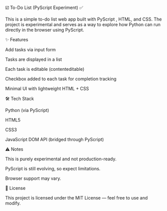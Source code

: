☑️ To-Do List (PyScript Experiment) ✅

This is a simple to-do list web app built with PyScript
, HTML, and CSS.
The project is experimental and serves as a way to explore how Python can run directly in the browser using PyScript.

✨ Features

Add tasks via input form

Tasks are displayed in a list

Each task is editable (contenteditable)

Checkbox added to each task for completion tracking

Minimal UI with lightweight HTML + CSS

🛠️ Tech Stack

Python (via PyScript)

HTML5

CSS3

JavaScript DOM API (bridged through PyScript)

⚠️ Notes

This is purely experimental and not production-ready.

PyScript is still evolving, so expect limitations.

Browser support may vary.

📜 License

This project is licensed under the MIT License — feel free to use and modify.